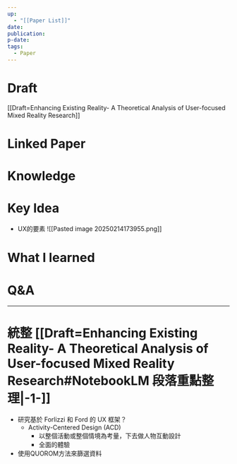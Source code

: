 ```yaml
---
up:
  - "[[Paper List]]"
date: 
publication: 
p-date: 
tags:
  - Paper
---
```

# Draft
[[Draft=Enhancing Existing Reality- A Theoretical Analysis of User-focused Mixed Reality Research]]
# Linked Paper
# Knowledge
# Key Idea
- UX的要素
![[Pasted image 20250214173955.png]]
# What I learned
# Q&A
---
# 統整 [[Draft=Enhancing Existing Reality- A Theoretical Analysis of User-focused Mixed Reality Research#NotebookLM 段落重點整理|-1-]]
- 研究基於 Forlizzi 和 Ford 的 UX 框架？
	- Activity-Centered Design (ACD)
		- 以整個活動或整個情境為考量，下去做人物互動設計
		- 全面的體驗
- 使用QUOROM方法來篩選資料